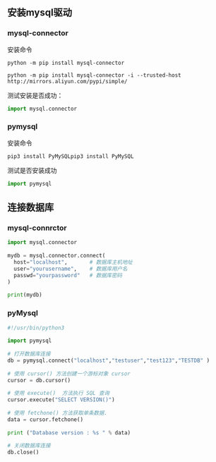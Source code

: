 ## 安装mysql驱动

### mysql-connector

安装命令

```shell
python -m pip install mysql-connector
```

```
python -m pip install mysql-connector -i --trusted-host http://mirrors.aliyun.com/pypi/simple/
```

测试安装是否成功：

```python
import mysql.connector
```

### pymysql

安装命令

```shell
pip3 install PyMySQLpip3 install PyMySQL
```

测试是否安装成功

```python
import pymysql
```



## 连接数据库

### mysql-connrctor

```python
import mysql.connector
 
mydb = mysql.connector.connect(
  host="localhost",       # 数据库主机地址
  user="yourusername",    # 数据库用户名
  passwd="yourpassword"   # 数据库密码
)
 
print(mydb)
```

### pyMysql

```python
#!/usr/bin/python3
 
import pymysql
 
# 打开数据库连接
db = pymysql.connect("localhost","testuser","test123","TESTDB" )
 
# 使用 cursor() 方法创建一个游标对象 cursor
cursor = db.cursor()
 
# 使用 execute()  方法执行 SQL 查询 
cursor.execute("SELECT VERSION()")
 
# 使用 fetchone() 方法获取单条数据.
data = cursor.fetchone()
 
print ("Database version : %s " % data)
 
# 关闭数据库连接
db.close()
```

